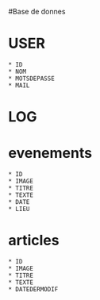 #Base de donnes

# USER
    * ID
    * NOM
    * MOTSDEPASSE
    * MAIL
# LOG
# evenements
    * ID
    * IMAGE
    * TITRE
    * TEXTE
    * DATE
    * LIEU

# articles
    * ID
    * IMAGE
    * TITRE
    * TEXTE
    * DATEDERMODIF